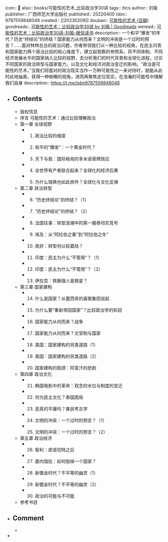 icon:: 📖
also:: books/可能性的艺术_比较政治学30讲
tags:: itics
author:: 刘瑜
publisher:: 广西师范大学出版社
published:: 20220400
isbn:: 9787559848048
created:: [[20230209]]
douban:: [可能性的艺术 (豆瓣)](https://book.douban.com/subject/35819419/)
goodreads:: [可能性的艺术：比较政治学30讲 by 刘瑜 | Goodreads](https://www.goodreads.com/book/show/61024583-30)
weread:: [可能性的艺术：比较政治学30讲-刘瑜-微信读书](https://weread.qq.com/web/bookDetail/9ea325a0813ab6d00g01640c)
description:: 一个和平“爆发”的年代？历史“终结论”的终结？国家能力从何而来？文明的冲突是一个过时的预言？……面对林林总总的政治问题，作者带领我们以一种比较的视角，在民主问责和国家能力两个政治比较的核心维度下，建立起观察的参照系，将不同体制、不同经济发展水平的国家纳入比较的视野，去分析我们的时代背景和全球化进程，讨论不同国家的政治转型与国家能力，以及文化和经济对政治变迁的影响。“政治是可能性的艺术。”当我们将面对的政治现实当作一万种可能性之一来对待时，就能从此时此地抽离，获得一种俯瞰的视角，进而再聚焦定位现实，在浩瀚的可能性中理解我们自身
description:: https://t.me/isbn9787559848048

- ## Contents
  - 版权信息
  - 序言 可能性的艺术：通过比较理解政治
  - 第一章 全球视野
    - 1. 政治比较的维度
    - 2. 和平的“爆发”：一个黄金时代？
    - 3. 天下与我：国际格局的多米诺骨牌效应
    - 4. 全世界有产者联合起来？全球化的经济后果
    - 5. 为什么瑞典也如此排外？全球化与文化反弹
  - 第二章 政治转型
    - 6. “历史终结论”的终结？（1）
    - 7. “历史终结论”的终结？（2）
    - 8. 法国往事：转型浪潮中的第一艘泰坦尼克号
    - 9. 埃及：从“阿拉伯之春”到“阿拉伯之冬”
    - 10. 南非：转型何以软着陆？
    - 11. 印度：民主为什么“不管用”？（1）
    - 12. 印度：民主为什么“不管用”？（2）
    - 13. 伊拉克：铁腕强人是救星？
  - 第三章 国家建构
    - 14. 什么是国家？从墨西哥的毒贩集团说起
    - 15. 为什么要“重新带回国家”？比较政治学的轮回
    - 16. 国家能力从何而来？战争
    - 17. 国家能力从何而来？文官制与国家
    - 18. 美国：国家建构的另类道路（1）
    - 19. 美国：国家建构的另类道路（2）
    - 20. 国家建构的瓶颈：阿富汗的悲剧
  - 第四章 政治文化
    - 21. 韩国电影中的革命：观念的水位与制度的变迁
    - 22. 何为民主文化？泰国困局
    - 23. 恶真的平庸吗？暴民考古学
    - 24. 文明的冲突：一个过时的预言？（1）
    - 25. 文明的冲突：一个过时的预言？（2）
  - 第五章 政治经济
    - 26. 智利：皮诺切特之后
    - 27. 委内瑞拉：如何毁掉一个国家？
    - 28. 新镀金时代？不平等的幽灵（1）
    - 29. 新镀金时代？不平等的幽灵（2）
    - 30. 政治的可能与不可能
  - 参考书目
- ## Comment
  -
-